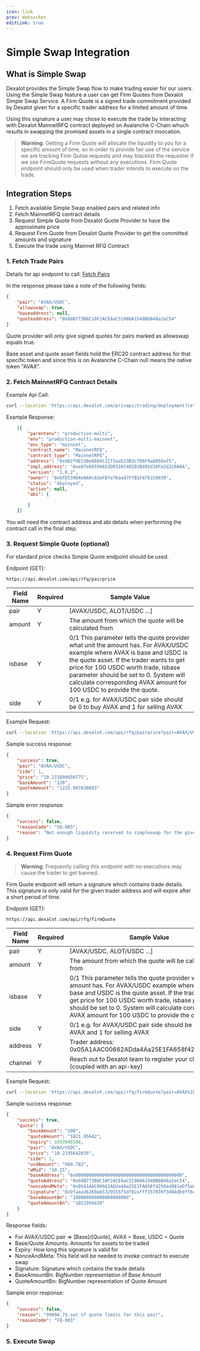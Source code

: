 ```yaml
---
icon: link
prev: Websocket
editLink: true
---
```


# Simple Swap Integration

## What is Simple Swap

Dexalot provides the Simple Swap flow to make trading easier for our users. Using the Simple Swap feature a user can get Firm Quotes from Dexalot Simple Swap Service. A Firm Quote is a signed trade commitment provided by Dexalot given for a specific trader address for a limited amount of time.

Using this signature a user may chose to execute the trade by interacting with Dexalot MainnetRFQ contract deployed on Avalanche C-Chain whuch results in swapping the promised assets in a single contract invocation.

> **Warning**: Getting a Firm Quote will allocate the liquidity to you for a specific amount of time, so in order to provide fair use of the service we are tracking Firm Qutoe requests and may blacklist the requester if we see FirmQuote requests without any executions. Firm Quote endpoint should only be used when trader intends to execute on the trade.

## Integration Steps

1. Fetch available Simple Swap enabled pairs and related info
2. Fetch MainnetRFQ contract details
3. Request Simple Quote from Dexalot Quote Provider to have the approximate price
4. Request Firm Quote from Dexalot Quote Provider to get the committed amounts and signature
5. Execute the trade using Mainnet RFQ Contract

### 1. Fetch Trade Pairs
Details for api endpoint to call: [Fetch Pairs](../RestApi.hml#get-pairs "Get Pairs")

In the response please take a note of the following fields:

```json
{
    "pair": "AVAX/USDC",
    "allowswap": true,
    "baseaddress": null,
    "quoteaddress": "0x68B773B8C10F2ACE8aC51980A1548B6B48a2eC54"
}
```

Quote provider will only give signed quotes for pairs marked as allowswap equals true.

Base asset and quote asset fields hold the ERC20 contract address for that specific token and since this is on Avalanche C-Chain null means the native token "AVAX".

### 2. Fetch MainnetRFQ Contract Details
Example Api Call:
```bash
curl --location 'https://api.dexalot.com/privapi/trading/deployment?returnabi=true&contracttype=MainnetRFQ'
```

Example Response:
```json
    [{
        "parentenv": "production-multi",
        "env": "production-multi-mainnet",
        "env_type": "mainnet",
        "contract_name": "MainnetRFQ",
        "contract_type": "MainnetRFQ",
        "address": "0xd62f9E53Be8884C21f5aa523B3c7D6F9a0050af5",
        "impl_address": "0xe07e60594653D03165402D3B491d30Fe2d2C0A6A",
        "version": "1.0.2",
        "owner": "0xbFD53904e0A0c02eFB7e76aad7FfB1F476320038",
        "status": "deployed",
        "action": null,
        "abi": {

        }
    }]
```

You will need the contract address and abi details when performing the contract call in the final step.

### 3. Request Simple Quote (optional)

For standard price checks Simple Quote endpoint should be used.

Endpoint (GET):
```
https://api.dexalot.com/api/rfq/pairprice
```

| **Field Name**        | **Required** | **Sample Value**                      |
|---------------------- |--------------|------------------------------------   |
| pair                  | Y | \[AVAX/USDC, ALOT/USDC ...\] |
| amount                | Y | The amount from which the quote will be calculated from |
| isbase                | Y | 0/1 This parameter tells the quote provider what unit the amount has. For AVAX/USDC example where AVAX is base and USDC is the quote asset. If the trader wants to get price for 100 USDC worth trade, isbase parameter should be set to 0. System will calculate corresponding AVAX amount for 100 USDC to provide the quote.
| side                  | Y | 0/1 e.g. for AVAX/USDC pair side should be 0 to buy AVAX and 1 for selling AVAX |

Example Request:
```bash
curl --location 'https://api.dexalot.com/api/rfq/pairprice?pair=AVAX/USDC&amount=120&side=1&isbase=1'
```

Sample success response:
```json
{
    "success": true,
    "pair": "AVAX/USDC",
    "side": 1,
    "price": "10.215898650775",
    "baseAmount": "120",
    "quoteAmount": "1225.907838093"
}
```

Sample error response:
```json
{
    "success": false,
    "reasonCode": "SQ-003",
    "reason": "Not enough liquidity reserved to simpleswap for the given quantity"
}
```

### 4. Request Firm Quote

> **Warning**: Frequently calling this endpoint with no executions may cause the trader to get banned.

Firm Quote endpoint will return a signature which contains trade details. This signature is only valid for the given trader address and will expire after a short period of time.

Endpoint (GET):
```
https://api.dexalot.com/api/rfq/firmQuote
```

| **Field Name**        | **Required** | **Sample Value**                      |
|---------------------- |--------------|------------------------------------   |
| pair                  | Y | \[AVAX/USDC, ALOT/USDC ...\] |
| amount                | Y | The amount from which the quote will be calculated from |
| isbase                | Y | 0/1 This parameter tells the quote provider what unit the amount has. For AVAX/USDC example where AVAX is base and USDC is the quote asset. If the trader wants to get price for 100 USDC worth trade, isbase parameter should be set to 0. System will calculate corresponding AVAX amount for 100 USDC to provide the quote.
| side                  | Y | 0/1 e.g. for AVAX/USDC pair side should be 0 to buy AVAX and 1 for selling AVAX |
| address               | Y | Trader address: 0x05A1AAC00662ADda4Aa25E1FA658f4256ed881eD |
| channel               | Y | Reach out to Dexalot team to register your channel (coupled with an api-key) |

Example Request:
```bash
curl --location 'https://api.dexalot.com/api/rfq/firmQuote?pair=AVAX%2FUSDC&amount=100&side=1&isbase=1&address=0x05A1AAC00662ADda4Aa25E1FA658f4256ed881eD&channel=dexalot'
```

Sample success response:
```json
{
    "success": true,
    "quote": {
        "baseAmount": "100",
        "quoteAmount": "1021.95642",
        "expiry": 1693940508,
        "pair": "AVAX/USDC",
        "price": "10.2195642035",
        "side": 1,
        "usdAmount": "989.782",
        "wMid": "10.25",
        "baseAddress": "0x0000000000000000000000000000000000000000",
        "quoteAddress": "0x68B773B8C10F2ACE8aC51980A1548B6B48a2eC54",
        "nonceAndMeta": "0x05A1AAC00662ADda4Aa25E1FA658f4256ed881eDf5a6f2600000000000",
        "signature": "0x9faaa36269ab5329555f5df02afff357039f3d84db9ff6c8f74c096d1a0f1db75096ca6c3aa7d80688e3f3ea9df249171de5040a910c22537038e577b03592072c",
        "baseAmountBn": "100000000000000000000",
        "quoteAmountBn": "1021956420"
    }
}
```
Response fields:
* For  AVAX/USDC pair => [Base]/[Quote], AVAX = Base, USDC = Quote
* Base/Quote Amounts: Amounts for assets to be traded
* Expiry: How long this signature is valid for
* NonceAndMeta: This field will be needed to invoke contract to execute swap
* Signature: Signature which contains the trade details
* BaseAmountBn: BigNumber representation of Base Amount
* QuoteAmountBn: BigNumber representation of Quote Amount

Sample error response:
```json
{
    "success": false,
    "reason": "99094.7$ out of quote limits for this pair",
    "reasonCode": "FQ-003"
}
```

### 5. Execute Swap
